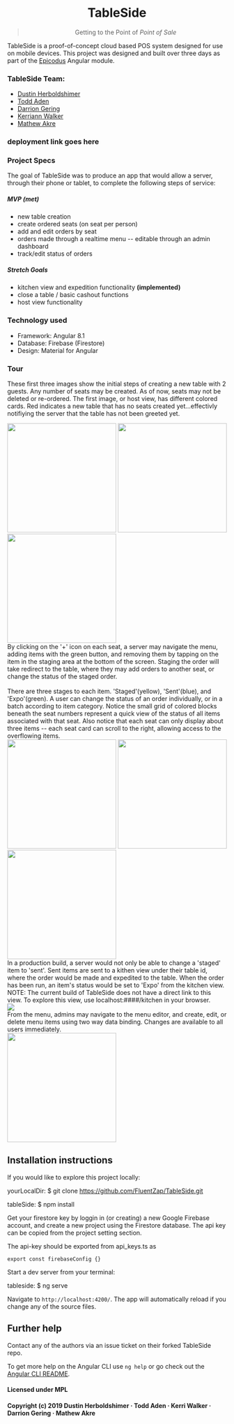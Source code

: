 # <h1 align='center'>TableSide</h1>

> <p align="center">Getting to the Point of <em>Point of Sale</em></p>
TableSide is a proof-of-concept cloud based POS system designed for use on mobile devices.  This project was designed and built over three days as part of the <a href='https://www.epicodus.com/'>Epicodus</a> Angular module.

### TableSide Team:
- <a href="www.linkedin.com/in/dustin-herboldshimer">Dustin Herboldshimer</a>
- <a href="https://www.linkedin.com/in/fluentzap/">Todd Aden</a>
- <a href="www.linkedin.com/in/darrionkg">Darrion Gering</a> 
- <a href="https://www.linkedin.com/in/kerriann-walker-813198167/">Kerriann Walker</a>
- <a href='https://www.linkedin.com/in/mathew-akre29/'>Mathew Akre</a>

### deployment link goes here

### Project Specs

The goal of TableSide was to produce an app that would allow a server, through their phone or tablet, to complete the following steps of service:
##### MVP **(met)**
- new table creation 
- create ordered seats (on seat per person)
- add and edit orders by seat
- orders made through a realtime menu -- editable through an admin dashboard
- track/edit status of orders

##### Stretch Goals
- kitchen view and expedition functionality **(implemented)**
- close a table / basic cashout functions
- host view functionality


### Technology used
- Framework: Angular 8.1
- Database: Firebase (Firestore)
- Design: Material for Angular

### Tour
These first three images show the initial steps of creating a new table with 2 guests. Any number of seats may be created.  As of now, seats may not be deleted or re-ordered. The first image, or host view, has different colored cards.  Red indicates a new table that has no seats created yet...effectivly notifiying the server that the table has not been greeted yet.
<div>
    <img src='./dev-resources/tablesideHost.png' width='250px'>
    <img src='./dev-resources/tablesideHostAssignName.png' width='250px'>
    <img src='./dev-resources/tablesideNewSeats.png' width='250px'>
</div>
By clicking on the '+' icon on each seat, a server may navigate the menu, adding items with the green button, and removing them by tapping on the item in the staging area at the bottom of the screen.  Staging the order will take redirect to the table, where they may add orders to another seat, or change the status of the staged order.<br/><br/>
There are three stages to each item.  'Staged'(yellow), 'Sent'(blue), and 'Expo'(green). A user can change the status of an order individually, or in a batch according to item category.  Notice the small grid of colored blocks beneath the seat numbers represent a quick view of the status of all items associated with that seat. Also notice that each seat can only display about three items -- each seat card can scroll to the right, allowing access to the overflowing items.
<div>
    <img src="./dev-resources/tablesideMenu.png" width='250px'>
    <img src='./dev-resources/tablesideStatusSingle.png' width='250px'>
    <img src='./dev-resources/tablesideStatusBatch.png' width='250px'>
</div>
In a production build, a server would not only be able to change a 'staged' item to 'sent'.  Sent items are sent to a kithen view under their table id, where the order would be made and expedited to the table.  When the order has been run, an item's status would be set to 'Expo' from the kitchen view.  NOTE: The current build of TableSide does not have a direct link to this view.  To explore this view, use localhost:####/kitchen in your browser.
<div>
    <img src="./dev-resources/tablesideKitchen.png">
</div>
From the menu, admins may navigate to the menu editor, and create, edit, or delete menu items using two way data binding.  Changes are available to all users immediately.
<div>
    <img src='./dev-resources/tablesideAdmin.png' width='250px'>
</div>

## Installation instructions
If you would like to explore this project locally:


yourLocalDir: $ git clone https://github.com/FluentZap/TableSide.git

tableSide: $ npm install


Get your firestore key by loggin in (or creating) a new Google Firebase account, and create a new project using the Firestore database.  The api key can be copied from the project setting section.

The api-key should be exported from api_keys.ts as

    export const firebaseConfig {}

Start a dev server from your terminal:

tableside: $ ng serve

Navigate to `http://localhost:4200/`. The app will automatically reload if you change any of the source files.

## Further help

Contact any of the authors via an issue ticket on their forked TableSide repo.

To get more help on the Angular CLI use `ng help` or go check out the [Angular CLI README](https://github.com/angular/angular-cli/blob/master/README.md).

#### Licensed under MPL
#### Copyright (c) 2019 Dustin Herboldshimer · Todd Aden · Kerri Walker · Darrion Gering · Mathew Akre
